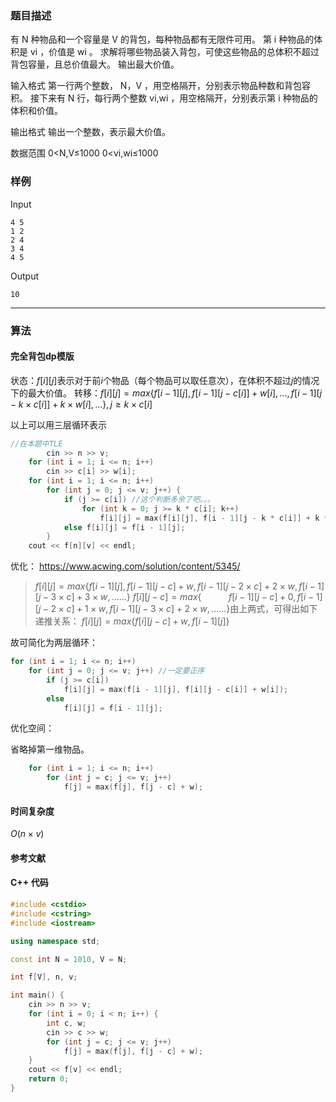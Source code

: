### 题目描述

有  N  种物品和一个容量是  V  的背包，每种物品都有无限件可用。
第  i  种物品的体积是  vi ，价值是  wi 。
求解将哪些物品装入背包，可使这些物品的总体积不超过背包容量，且总价值最大。
输出最大价值。

输入格式
第一行两个整数， N，V ，用空格隔开，分别表示物品种数和背包容积。
接下来有  N  行，每行两个整数  vi,wi ，用空格隔开，分别表示第  i  种物品的体积和价值。

输出格式
输出一个整数，表示最大价值。

数据范围
0<N,V≤1000 
0<vi,wi≤1000 

### 样例

Input

```
4 5
1 2
2 4
3 4
4 5
```

Output

```
10
```

----------

### 算法
#### 完全背包dp模版

状态：$f[i][j]$表示对于前$i$个物品（每个物品可以取任意次），在体积不超过$j$的情况下的最大价值。
转移：$f[i][j] = max\{f[i - 1][j], f[i - 1][j - c[i]] + w[i], ..., f[i - 1][j - k \times c[i]] + k \times w[i], ...\}, j \ge k \times c[i]$

以上可以用三层循环表示
``` cpp
//在本题中TLE
		cin >> n >> v;
    for (int i = 1; i <= n; i++)
        cin >> c[i] >> w[i];
    for (int i = 1; i <= n; i++)
    	for (int j = 0; j <= v; j++) {
    		if (j >= c[i]) //这个判断多余了吧。。。
        		for (int k = 0; j >= k * c[i]; k++)
        			f[i][j] = max(f[i][j], f[i - 1][j - k * c[i]] + k * w[i]);
        	else f[i][j] = f[i - 1][j];
    	}
    cout << f[n][v] << endl;
```

优化：
https://www.acwing.com/solution/content/5345/

> $f[i][j] = max\{ f[i-1][j], f[i-1][j-c]+w, f[i-1][j-2 \times c]+2 \times w, f[i-1][j-3 \times c]+3 \times w , ......\}$
> $f[i][j-c] = max\{\ \ \ \ \ \ \ \ \ \ \ f[i-1][j-c]+0, f[i-1][j-2 \times c]+ 1 \times w, f[i-1][j-3 \times c]+2 \times w , ......\}$由上两式，可得出如下递推关系： 
> $f[i][j]=max\{f[i][j-c]+w , f[i-1][j]\}$

故可简化为两层循环：

``` cpp
for (int i = 1; i <= n; i++)
	for (int j = 0; j <= v; j++) //一定要正序
		if (j >= c[i])
			f[i][j] = max(f[i - 1][j], f[i][j - c[i]] + w[i]);
		else
			f[i][j] = f[i - 1][j];
```

优化空间：

省略掉第一维物品。

``` cpp
	for (int i = 1; i <= n; i++)
		for (int j = c; j <= v; j++)
			f[j] = max(f[j], f[j - c] + w);
```

#### 时间复杂度

$O(n \times v)$

#### 参考文献

#### C++ 代码

``` cpp
#include <cstdio>
#include <cstring>
#include <iostream>

using namespace std;

const int N = 1010, V = N;

int f[V], n, v;

int main() {
    cin >> n >> v;
    for (int i = 0; i < n; i++) {
        int c, w;
        cin >> c >> w;
        for (int j = c; j <= v; j++)
            f[j] = max(f[j], f[j - c] + w);
    }
    cout << f[v] << endl;
    return 0;
}
```